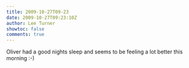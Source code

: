 ```yaml
---
title: 2009-10-27T09-23
date: 2009-10-27T09:23:10Z
author: Lee Turner
showtoc: false
comments: true
---
```


Oliver had a good nights sleep and seems to be feeling a lot better this morning :-)

